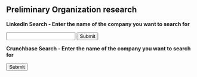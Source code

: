 ## Preliminary Organization research

<html>
<body>

<p><b>LinkedIn Search - Enter the name of the company you want to search for</b></p>

<form action="https://www.linkedin.com/vsearch/p">
	<input name="keywords">
	<input type="submit">
</form>

<p><b>Crunchbase Search - Enter the name of the company you want to search for</b></p>

<form action="https://www.crunchbase.com/organization/">
	<input type="submit">
</form>


</body>
</html>
